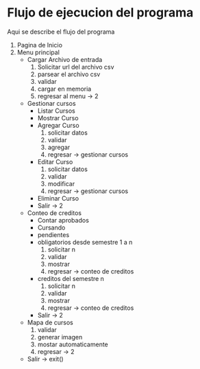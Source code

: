# Flujo de ejecucion del programa

Aqui se describe el flujo del programa

1. Pagina de Inicio
2. Menu principal
   - Cargar Archivo de entrada
      1. Solicitar url del archivo csv
      2. parsear el archivo csv
      3. validar
      4. cargar en memoria
      5. regresar al menu -> 2
   - Gestionar cursos
     - Listar Cursos
     - Mostrar Curso
     - Agregar Curso
       1. solicitar datos
       2. validar
       3. agregar
       4. regresar -> gestionar cursos
     - Editar Curso
       1. solicitar datos
       2. validar
       3. modificar
       4. regresar -> gestionar cursos
     - Eliminar Curso
     - Salir -> 2
   - Conteo de creditos
     - Contar aprobados
     - Cursando
     - pendientes
     - obligatorios desde semestre 1 a n
       1. solicitar n
       2. validar
       3. mostrar
       4. regresar -> conteo de creditos
     - creditos del semestre n
       1. solicitar n
       2. validar
       3. mostrar
       4. regresar -> conteo de creditos
     - Salir -> 2
   - Mapa de cursos
     1. validar
     2. generar imagen
     3. mostar automaticamente
     4. regresar -> 2
   - Salir -> exit()
